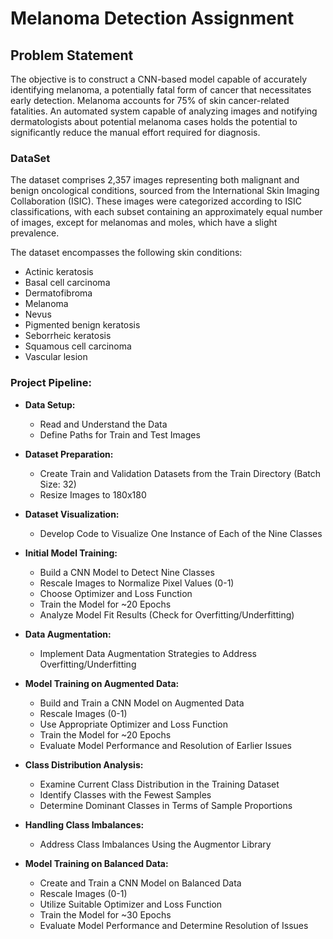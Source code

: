 # Melanoma Detection Assignment

## Problem Statement
The objective is to construct a CNN-based model capable of accurately identifying melanoma, a potentially fatal form of cancer that necessitates early detection. Melanoma accounts for 75% of skin cancer-related fatalities. An automated system capable of analyzing images and notifying dermatologists about potential melanoma cases holds the potential to significantly reduce the manual effort required for diagnosis. 

### DataSet
The dataset comprises 2,357 images representing both malignant and benign oncological conditions, sourced from the International Skin Imaging Collaboration (ISIC). These images were categorized according to ISIC classifications, with each subset containing an approximately equal number of images, except for melanomas and moles, which have a slight prevalence.

The dataset encompasses the following skin conditions:

* Actinic keratosis
* Basal cell carcinoma
* Dermatofibroma
* Melanoma
* Nevus
* Pigmented benign keratosis
* Seborrheic keratosis
* Squamous cell carcinoma
* Vascular lesion


### Project Pipeline:

-   **Data Setup:**
    
    -   Read and Understand the Data
    -   Define Paths for Train and Test Images
-   **Dataset Preparation:**
    
    -   Create Train and Validation Datasets from the Train Directory (Batch Size: 32)
    -   Resize Images to 180x180
-   **Dataset Visualization:**
    
    -   Develop Code to Visualize One Instance of Each of the Nine Classes
-   **Initial Model Training:**
    
    -   Build a CNN Model to Detect Nine Classes
    -   Rescale Images to Normalize Pixel Values (0-1)
    -   Choose Optimizer and Loss Function
    -   Train the Model for ~20 Epochs
    -   Analyze Model Fit Results (Check for Overfitting/Underfitting)
-   **Data Augmentation:**
    
    -   Implement Data Augmentation Strategies to Address Overfitting/Underfitting
-   **Model Training on Augmented Data:**
    
    -   Build and Train a CNN Model on Augmented Data
    -   Rescale Images (0-1)
    -   Use Appropriate Optimizer and Loss Function
    -   Train the Model for ~20 Epochs
    -   Evaluate Model Performance and Resolution of Earlier Issues
-   **Class Distribution Analysis:**
    
    -   Examine Current Class Distribution in the Training Dataset
    -   Identify Classes with the Fewest Samples
    -   Determine Dominant Classes in Terms of Sample Proportions
-   **Handling Class Imbalances:**
    
    -   Address Class Imbalances Using the Augmentor Library
-   **Model Training on Balanced Data:**
    
    -   Create and Train a CNN Model on Balanced Data
    -   Rescale Images (0-1)
    -   Utilize Suitable Optimizer and Loss Function
    -   Train the Model for ~30 Epochs
    -   Evaluate Model Performance and Determine Resolution of Issues

